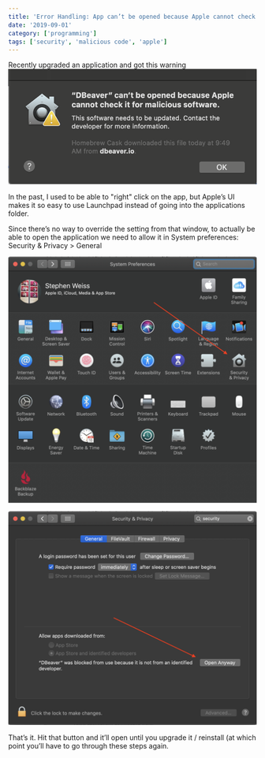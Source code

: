 ```yaml
---
title: 'Error Handling: App can’t be opened because Apple cannot check it for malicious software'
date: '2019-09-01'
category: ['programming']
tags: ['security', 'malicious code', 'apple']
---
```


Recently upgraded an application and got this warning
![](./error-cannot-be-opened.png)

In the past, I used to be able to "right" click on the app, but Apple’s UI makes it so easy to use Launchpad instead of going into the applications folder.

Since there’s no way to override the setting from that window, to actually be able to open the application we need to allow it in System preferences: Security & Privacy > General

![](./system-preferences.png)

![](./security-and-privacy.png)

That’s it. Hit that button and it’ll open until you upgrade it / reinstall (at which point you’ll have to go through these steps again.
